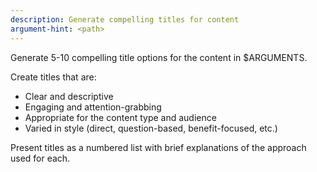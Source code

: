 ```yaml
---
description: Generate compelling titles for content
argument-hint: <path>
---
```


Generate 5-10 compelling title options for the content in $ARGUMENTS.

Create titles that are:

- Clear and descriptive
- Engaging and attention-grabbing
- Appropriate for the content type and audience
- Varied in style (direct, question-based, benefit-focused, etc.)

Present titles as a numbered list with brief explanations of the approach used for each.
